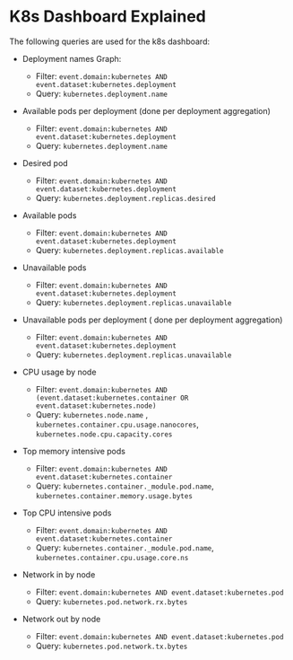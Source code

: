 # K8s Dashboard Explained

The following queries are used for the k8s dashboard:

- Deployment names Graph:

  - Filter: `event.domain:kubernetes AND event.dataset:kubernetes.deployment`
  - Query: `kubernetes.deployment.name`

- Available pods per deployment (done per deployment aggregation)

  - Filter: `event.domain:kubernetes AND event.dataset:kubernetes.deployment`
  - Query: `kubernetes.deployment.name`

- Desired pod

  - Filter: `event.domain:kubernetes AND event.dataset:kubernetes.deployment`
  - Query: `kubernetes.deployment.replicas.desired`

- Available pods

  - Filter: `event.domain:kubernetes AND event.dataset:kubernetes.deployment`
  - Query: `kubernetes.deployment.replicas.available`

- Unavailable pods
  - Filter: `event.domain:kubernetes AND event.dataset:kubernetes.deployment`
  - Query: `kubernetes.deployment.replicas.unavailable`
- Unavailable pods per deployment ( done per deployment aggregation)

  - Filter: `event.domain:kubernetes AND event.dataset:kubernetes.deployment`
  - Query: `kubernetes.deployment.replicas.unavailable`

- CPU usage by node

  - Filter: `event.domain:kubernetes AND (event.dataset:kubernetes.container OR event.dataset:kubernetes.node)`
  - Query: `kubernetes.node.name` , `kubernetes.container.cpu.usage.nanocores`, `kubernetes.node.cpu.capacity.cores`

- Top memory intensive pods

  - Filter: `event.domain:kubernetes AND event.dataset:kubernetes.container`
  - Query: `kubernetes.container._module.pod.name`, `kubernetes.container.memory.usage.bytes`

- Top CPU intensive pods

  - Filter: `event.domain:kubernetes AND event.dataset:kubernetes.container`
  - Query: `kubernetes.container._module.pod.name`, `kubernetes.container.cpu.usage.core.ns`

- Network in by node

  - Filter: `event.domain:kubernetes AND event.dataset:kubernetes.pod`
  - Query: `kubernetes.pod.network.rx.bytes`

- Network out by node
  - Filter: `event.domain:kubernetes AND event.dataset:kubernetes.pod`
  - Query: `kubernetes.pod.network.tx.bytes`
